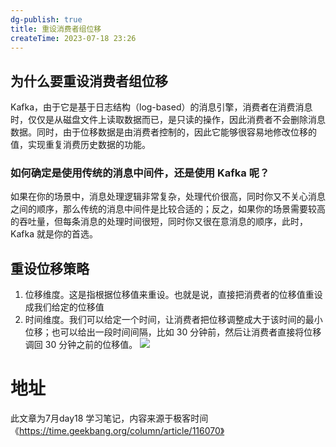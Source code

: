 ```yaml
---
dg-publish: true
title: 重设消费者组位移
createTime: 2023-07-18 23:26  
---
```


## 为什么要重设消费者组位移

Kafka，由于它是基于日志结构（log-based）的消息引擎，消费者在消费消息时，仅仅是从磁盘文件上读取数据而已，是只读的操作，因此消费者不会删除消息数据。同时，由于位移数据是由消费者控制的，因此它能够很容易地修改位移的值，实现重复消费历史数据的功能。

### 如何确定是使用传统的消息中间件，还是使用 Kafka 呢？

如果在你的场景中，消息处理逻辑非常复杂，处理代价很高，同时你又不关心消息之间的顺序，那么传统的消息中间件是比较合适的；反之，如果你的场景需要较高的吞吐量，但每条消息的处理时间很短，同时你又很在意消息的顺序，此时，Kafka 就是你的首选。

## 重设位移策略

1. 位移维度。这是指根据位移值来重设。也就是说，直接把消费者的位移值重设成我们给定的位移值
2. 时间维度。我们可以给定一个时间，让消费者把位移调整成大于该时间的最小位移；也可以给出一段时间间隔，比如 30 分钟前，然后让消费者直接将位移调回 30 分钟之前的位移值。
![](https://static001.geekbang.org/resource/image/ac/6a/ac093597e8dbef3b1f832f24c125fc6a.jpg?wh=3853*1962)






# 地址

此文章为7月day18 学习笔记，内容来源于极客时间《https://time.geekbang.org/column/article/116070》